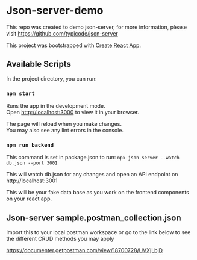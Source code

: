 # Json-server-demo

This repo was created to demo json-server, for more information, please visit https://github.com/typicode/json-server

This project was bootstrapped with [Create React App](https://github.com/facebook/create-react-app).

## Available Scripts

In the project directory, you can run:

### `npm start`

Runs the app in the development mode.\
Open [http://localhost:3000](http://localhost:3000) to view it in your browser.

The page will reload when you make changes.\
You may also see any lint errors in the console.

### `npm run backend`

This command is set in package.json to run:
`npx json-server --watch db.json --port 3001`

This will watch db.json for any changes and open an API endpoint on http://localhost:3001

This will be your fake data base as you work on the frontend components on your react app.


## Json-server sample.postman_collection.json

Import this to your local postman workspace or go to the link below to see the different CRUD methods you may apply

https://documenter.getpostman.com/view/18700728/UVXjLbjD
